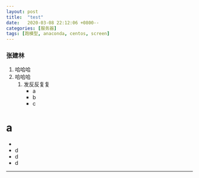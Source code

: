 ```yaml
---
layout: post
title:  "test"
date:   2020-03-08 22:12:06 +0800--
categories: [服务器]
tags: [跑模型, anaconda, centos, screen]  
---
```




### 张建林

1. 哈哈哈
2. 哈哈哈
   1. 发反反复复
      - a
      - b
      - c





# a 

- 
- d
- d
- d





----





